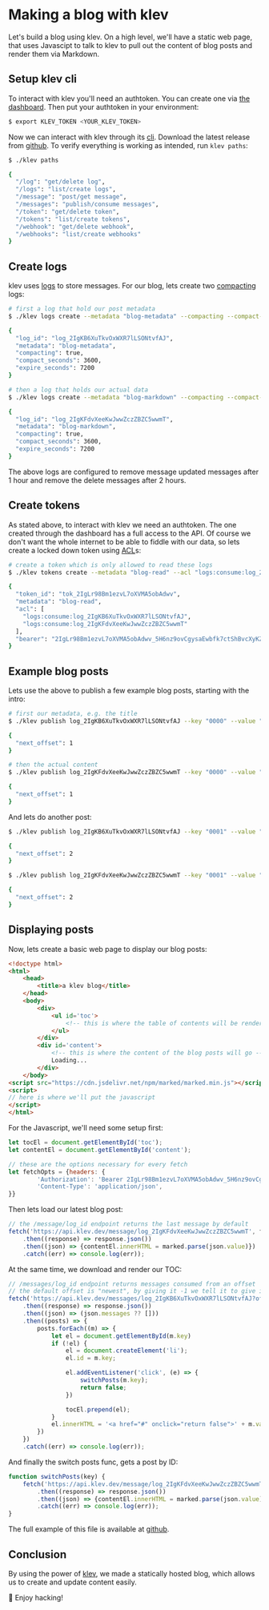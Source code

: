 [//]: # ({"title": "klev hosted blog", "date": "2022-12-09"})

Making a blog with klev
=======================

Let's build a blog using klev. On a high level, we'll have a static web page, that uses Javascipt to talk to klev to pull out the content of blog posts and render them via Markdown.

Setup klev cli
--------------

To interact with klev you'll need an authtoken. You can create one via [the dashboard](https://dash.klev.dev). Then put your authtoken in your environment:

```bash
$ export KLEV_TOKEN <YOUR_KLEV_TOKEN>
```

Now we can interact with klev through its [cli](https://github.com/klev-dev/klev-cli). Download the latest release from [github](https://github.com/klev-dev/klev-cli/releases). To verify everything is working as intended, run `klev paths`:

```bash
$ ./klev paths

{
  "/log": "get/delete log",
  "/logs": "list/create logs",
  "/message": "post/get message",
  "/messages": "publish/consume messages",
  "/token": "get/delete token",
  "/tokens": "list/create tokens",
  "/webhook": "get/delete webhook",
  "/webhooks": "list/create webhooks"
}
```

Create logs
-----------

klev uses [logs](https://klev.dev/docs#logs) to store messages. For our blog, lets create two [compacting](https://klev.dev/docs#logs-tables) logs:

```bash
# first a log that hold our post metadata
$ ./klev logs create --metadata "blog-metadata" --compacting --compact-seconds 3600 --expire-seconds 7200

{
  "log_id": "log_2IgKB6XuTkvOxWXR7lLSONtvfAJ",
  "metadata": "blog-metadata",
  "compacting": true,
  "compact_seconds": 3600,
  "expire_seconds": 7200
}

# then a log that holds our actual data
$ ./klev logs create --metadata "blog-markdown" --compacting --compact-seconds 3600 --expire-seconds 7200

{
  "log_id": "log_2IgKFdvXeeKwJwwZczZBZC5wwmT",
  "metadata": "blog-markdown",
  "compacting": true,
  "compact_seconds": 3600,
  "expire_seconds": 7200
}
```

The above logs are configured to remove message updated messages after 1 hour and remove the delete messages after 2 hours.

Create tokens
-------------

As stated above, to interact with klev we need an authtoken. The one created through the dashboard has a full access to the API. Of course we don't want the whole internet to be able to fiddle with our data, so lets create a locked down token using [ACL](https://klev.dev/docs#tokens-acl)s:

```bash
# create a token which is only allowed to read these logs
$ ./klev tokens create --metadata "blog-read" --acl "logs:consume:log_2IgKB6XuTkvOxWXR7lLSONtvfAJ" --acl "logs:consume:log_2IgKFdvXeeKwJwwZczZBZC5wwmT"

{
  "token_id": "tok_2IgLr98Bm1ezvL7oXVMA5obAdwv",
  "metadata": "blog-read",
  "acl": [
    "logs:consume:log_2IgKB6XuTkvOxWXR7lLSONtvfAJ",
    "logs:consume:log_2IgKFdvXeeKwJwwZczZBZC5wwmT"
  ],
  "bearer": "2IgLr98Bm1ezvL7oXVMA5obAdwv_5H6nz9ovCgysaEwbfk7ctShBvcXyKZSfh"
}
```

Example blog posts
------------------

Lets use the above to publish a few example blog posts, starting with the intro:

```bash
# first our metadata, e.g. the title
$ ./klev publish log_2IgKB6XuTkvOxWXR7lLSONtvfAJ --key "0000" --value "First blog post"

{
  "next_offset": 1
}

# then the actual content
$ ./klev publish log_2IgKFdvXeeKwJwwZczZBZC5wwmT --key "0000" --value "The content of our first blog post"

{
  "next_offset": 1
}
```

And lets do another post:

```bash
$ ./klev publish log_2IgKB6XuTkvOxWXR7lLSONtvfAJ --key "0001" --value "Another blog post"

{
  "next_offset": 2
}

$ ./klev publish log_2IgKFdvXeeKwJwwZczZBZC5wwmT --key "0001" --value "# &#128075; from klev"

{
  "next_offset": 2
}

```

Displaying posts
----------------

Now, lets create a basic web page to display our blog posts:

```html
<!doctype html>
<html>
    <head>
        <title>a klev blog</title>
    </head>
    <body>
        <div>
            <ul id='toc'>
                <!-- this is where the table of contents will be rendered -->
            </ul>
        </div>
        <div id='content'>
            <!-- this is where the content of the blog posts will go -->
            Loading...
        </div>
    </body>
<script src="https://cdn.jsdelivr.net/npm/marked/marked.min.js"></script>
<script>
// here is where we'll put the javascript 
</script>
</html>
```

For the Javascript, we'll need some setup first:

```js
let tocEl = document.getElementById('toc');
let contentEl = document.getElementById('content');

// these are the options necessary for every fetch
let fetchOpts = {headers: {
        'Authorization': 'Bearer 2IgLr98Bm1ezvL7oXVMA5obAdwv_5H6nz9ovCgysaEwbfk7ctShBvcXyKZSfh',
        'Content-Type': 'application/json',
}}
```

Then lets load our latest blog post:

```js
// the /message/log_id endpoint returns the last message by default
fetch('https://api.klev.dev/message/log_2IgKFdvXeeKwJwwZczZBZC5wwmT', fetchOpts)
    .then((response) => response.json())
    .then((json) => {contentEl.innerHTML = marked.parse(json.value)})
    .catch((err) => console.log(err));
```

At the same time, we download and render our TOC:

```js
// /messages/log_id endpoint returns messages consumed from an offset
// the default offset is "newest", by giving it -1 we tell it to give it all
fetch('https://api.klev.dev/messages/log_2IgKB6XuTkvOxWXR7lLSONtvfAJ?offset=-1', fetchOpts)
    .then((response) => response.json())
    .then((json) => (json.messages ?? []))
    .then((posts) => {
        posts.forEach((m) => {
            let el = document.getElementById(m.key)
            if (!el) {
                el = document.createElement('li');
                el.id = m.key;

                el.addEventListener('click', (e) => {
                    switchPosts(m.key);
                    return false;
                })

                tocEl.prepend(el);
            }
            el.innerHTML = '<a href="#" onclick="return false">' + m.value + '</a>'
        })
    })
    .catch((err) => console.log(err));
```

And finally the switch posts func, gets a post by ID:
```js
function switchPosts(key) {
    fetch('https://api.klev.dev/message/log_2IgKFdvXeeKwJwwZczZBZC5wwmT/key?key=' + key, fetchOpts)
        .then((response) => response.json())
        .then((json) => {contentEl.innerHTML = marked.parse(json.value)})
        .catch((err) => console.log(err));
}
```

The full example of this file is available at [github](https://raw.githubusercontent.com/klev-dev/klev-blog/main/examples/blog.html).

Conclusion
----------

By using the power of [klev](https://klev.dev), we made a statically hosted blog, which allows us to create and update content easily. 

&#128075; Enjoy hacking!

